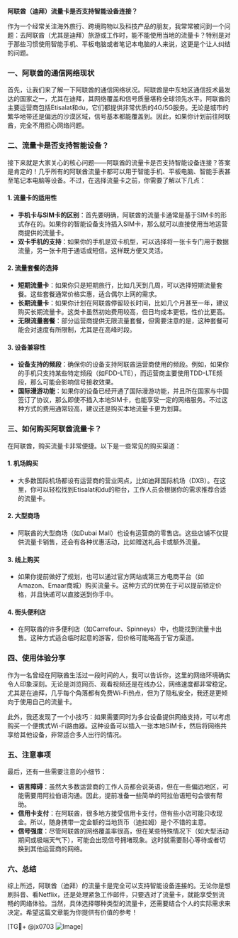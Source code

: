 **阿联酋（迪拜）流量卡是否支持智能设备连接？**

作为一个经常关注海外旅行、跨境购物以及科技产品的朋友，我常常被问到一个问题：去阿联酋（尤其是迪拜）旅游或工作时，能不能使用当地的流量卡？特别是对于那些习惯使用智能手机、平板电脑或者笔记本电脑的人来说，这更是个让人纠结的问题。

### 一、阿联酋的通信网络现状

首先，让我们来了解一下阿联酋的通信网络状况。阿联酋是中东地区通信技术最发达的国家之一，尤其在迪拜，其网络覆盖和信号质量堪称全球领先水平。阿联酋的主要运营商包括Etisalat和du，它们都提供非常优质的4G/5G服务。无论是城市的繁华地带还是偏远的沙漠区域，信号基本都能覆盖到。因此，如果你计划前往阿联酋，完全不用担心网络问题。

### 二、流量卡是否支持智能设备？

接下来就是大家关心的核心问题——阿联酋的流量卡是否支持智能设备连接？答案是肯定的！几乎所有的阿联酋流量卡都可以用于智能手机、平板电脑、智能手表甚至笔记本电脑等设备。不过，在选择流量卡之前，你需要了解以下几点：

#### 1. **流量卡的适用性**
   - **手机卡与SIM卡的区别**：首先要明确，阿联酋的流量卡通常是基于SIM卡的形式存在的。如果你的智能设备支持插入SIM卡，那么就可以直接使用当地运营商提供的流量卡。
   - **双卡手机的支持**：如果你的手机是双卡机型，可以选择将一张卡专门用于数据流量，另一张卡用于通话或短信。这样既方便又灵活。

#### 2. **流量套餐的选择**
   - **短期流量卡**：如果你只是短期旅行，比如几天到几周，可以选择短期流量套餐。这些套餐通常价格实惠，适合偶尔上网的需求。
   - **长期流量卡**：如果你计划在阿联酋停留较长时间，比如几个月甚至一年，建议购买长期流量卡。这类卡虽然初始费用较高，但日均成本更低，性价比更高。
   - **无限流量套餐**：部分运营商提供无限流量套餐，但需要注意的是，这种套餐可能会对速度有所限制，尤其是在高峰时段。

#### 3. **设备兼容性**
   - **设备支持的频段**：确保你的设备支持阿联酋运营商使用的频段。例如，如果你的手机只支持某些特定频段（如FDD-LTE），而运营商主要使用TDD-LTE频段，那么可能会影响信号接收效果。
   - **国际漫游功能**：如果你的设备已经开通了国际漫游功能，并且所在国家与中国签订了协议，那么即使不插入本地SIM卡，也能享受一定的网络服务。不过这种方式的费用通常较高，建议还是购买本地流量卡更为划算。

### 三、如何购买阿联酋流量卡？

在阿联酋，购买流量卡非常便捷。以下是一些常见的购买渠道：

#### 1. **机场购买**
   - 大多数国际机场都设有运营商的营业网点，比如迪拜国际机场（DXB）。在这里，你可以轻松找到Etisalat和du的柜台，工作人员会根据你的需求推荐合适的流量卡。

#### 2. **大型商场**
   - 阿联酋的大型商场（如Dubai Mall）也设有运营商的零售店。这些店铺不仅提供流量卡销售，还会有各种优惠活动，比如赠送礼品卡或额外流量。

#### 3. **线上购买**
   - 如果你提前做好了规划，也可以通过官方网站或第三方电商平台（如Amazon、Emaar商城）购买流量卡。这种方式的优势在于可以提前锁定价格，并且快递可以直接送到你手中。

#### 4. **街头便利店**
   - 在阿联酋的许多便利店（如Carrefour、Spinneys）中，也能找到流量卡出售。这种方式适合临时起意的游客，但价格可能略高于官方渠道。

### 四、使用体验分享

作为一名曾经在阿联酋生活过一段时间的人，我可以告诉你，这里的网络环境确实令人印象深刻。无论是浏览网页、观看视频还是在线办公，网络速度都非常稳定。尤其是在迪拜，几乎每个角落都有免费Wi-Fi热点，但为了隐私安全，我还是更倾向于使用自己的流量卡。

此外，我还发现了一个小技巧：如果需要同时为多台设备提供网络支持，可以考虑购买一个便携式Wi-Fi路由器。这种设备可以插入一张本地SIM卡，然后将网络共享给其他设备，非常适合多人出行的情况。

### 五、注意事项

最后，还有一些需要注意的小细节：

- **语言障碍**：虽然大多数运营商的工作人员都会说英语，但在一些偏远地区，可能需要用阿拉伯语沟通。因此，提前准备一些简单的阿拉伯语短句会很有帮助。
- **信用卡支付**：在阿联酋，很多地方接受信用卡支付，但有些小店可能只收现金。所以，随身携带一定金额的当地货币（迪拉姆）是个不错的主意。
- **信号强度**：尽管阿联酋的网络覆盖率很高，但在某些特殊情况下（如大型活动期间或极端天气下），可能会出现信号拥堵现象。这时就需要耐心等待或者切换到其他运营商的网络。

### 六、总结

综上所述，阿联酋（迪拜）的流量卡是完全可以支持智能设备连接的。无论你是想刷抖音、看Netflix，还是处理紧急工作邮件，只要选对了流量卡，就能享受到流畅的网络体验。当然，具体选择哪种类型的流量卡，还需要结合个人的实际需求来决定。希望这篇文章能为你提供有价值的参考！

[TG💪+ @jx0703 ![Image](https://github.com/user-attachments/assets/dbca1d08-cadb-493c-b0ec-ad6f7a83f270)]